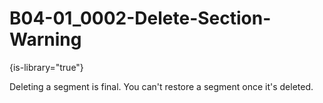 # B04-01_0002-Delete-Section-Warning

{is-library="true"}

<snippet id="B04-01_0002-Delete-Section-Warning_snippet">



Deleting a segment is final. You can't restore a segment once it's deleted.


</snippet>